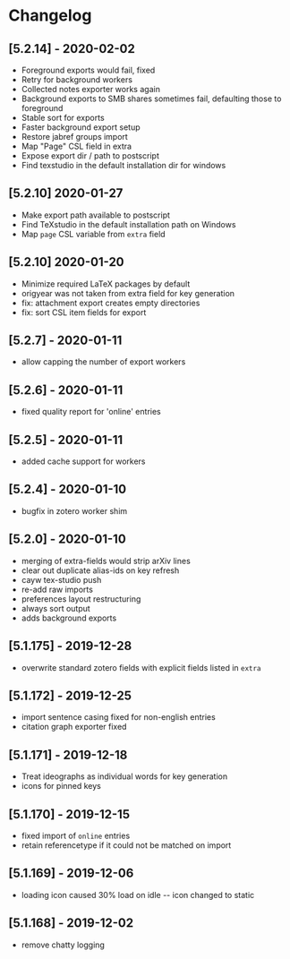 # Changelog

## [5.2.14] - 2020-02-02

 - Foreground exports would fail, fixed
 - Retry for background workers
 - Collected notes exporter works again
 - Background exports to SMB shares sometimes fail, defaulting those to foreground
 - Stable sort for exports
 - Faster background export setup
 - Restore jabref groups import
 - Map "Page" CSL field in extra
 - Expose export dir / path to postscript
 - Find texstudio in the default installation dir for windows

## [5.2.10] 2020-01-27

 - Make export path available to postscript
 - Find TeXstudio in the default installation path on Windows
 - Map `page` CSL variable from `extra` field

## [5.2.10] 2020-01-20

 - Minimize required LaTeX packages by default
 - origyear was not taken from extra field for key generation
 - fix: attachment export creates empty directories
 - fix: sort CSL item fields for export

## [5.2.7] - 2020-01-11
 - allow capping the number of export workers

## [5.2.6] - 2020-01-11
 - fixed quality report for 'online' entries

## [5.2.5] - 2020-01-11
 - added cache support for workers

## [5.2.4] - 2020-01-10
 - bugfix in zotero worker shim

## [5.2.0] - 2020-01-10
 - merging of extra-fields would strip arXiv lines
 - clear out duplicate alias-ids on key refresh
 - cayw tex-studio push
 - re-add raw imports
 - preferences layout restructuring
 - always sort output
 - adds background exports

## [5.1.175] - 2019-12-28
 - overwrite standard zotero fields with explicit fields listed in `extra`

## [5.1.172] - 2019-12-25
 - import sentence casing fixed for non-english entries
 - citation graph exporter fixed

## [5.1.171] - 2019-12-18
 - Treat ideographs as individual words for key generation
 - icons for pinned keys

## [5.1.170] - 2019-12-15
 - fixed import of `online` entries
 - retain referencetype if it could not be matched on import

## [5.1.169] - 2019-12-06
 - loading icon caused 30% load on idle -- icon changed to static

## [5.1.168] - 2019-12-02
 - remove chatty logging
